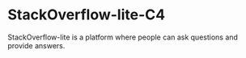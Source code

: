 # StackOverflow-lite-C4
StackOverflow-lite is a platform where people can ask questions and provide answers.
